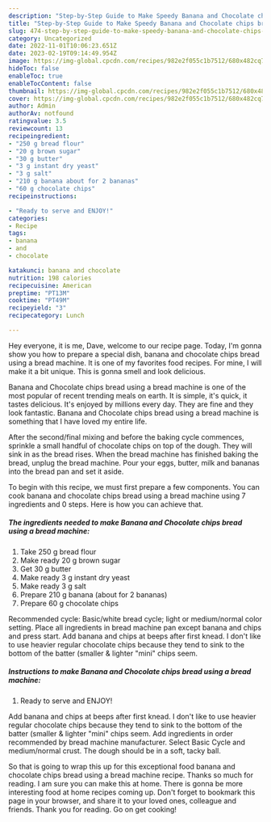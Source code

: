 ```yaml
---
description: "Step-by-Step Guide to Make Speedy Banana and Chocolate chips bread using a bread machine"
title: "Step-by-Step Guide to Make Speedy Banana and Chocolate chips bread using a bread machine"
slug: 474-step-by-step-guide-to-make-speedy-banana-and-chocolate-chips-bread-using-a-bread-machine
category: Uncategorized
date: 2022-11-01T10:06:23.651Z
date: 2023-02-19T09:14:49.954Z
image: https://img-global.cpcdn.com/recipes/982e2f055c1b7512/680x482cq70/banana-and-chocolate-chips-bread-using-a-bread-machine-recipe-main-photo.jpg
hideToc: false
enableToc: true
enableTocContent: false
thumbnail: https://img-global.cpcdn.com/recipes/982e2f055c1b7512/680x482cq70/banana-and-chocolate-chips-bread-using-a-bread-machine-recipe-main-photo.jpg
cover: https://img-global.cpcdn.com/recipes/982e2f055c1b7512/680x482cq70/banana-and-chocolate-chips-bread-using-a-bread-machine-recipe-main-photo.jpg
author: Admin
authorAv: notfound
ratingvalue: 3.5
reviewcount: 13
recipeingredient:
- "250 g bread flour"
- "20 g brown sugar"
- "30 g butter"
- "3 g instant dry yeast"
- "3 g salt"
- "210 g banana about for 2 bananas"
- "60 g chocolate chips"
recipeinstructions:

- "Ready to serve and ENJOY!"
categories:
- Recipe
tags:
- banana
- and
- chocolate

katakunci: banana and chocolate 
nutrition: 198 calories
recipecuisine: American
preptime: "PT13M"
cooktime: "PT49M"
recipeyield: "3"
recipecategory: Lunch

---
```



Hey everyone, it is me, Dave, welcome to our recipe page. Today, I'm gonna show you how to prepare a special dish, banana and chocolate chips bread using a bread machine. It is one of my favorites food recipes. For mine, I will make it a bit unique. This is gonna smell and look delicious.

Banana and Chocolate chips bread using a bread machine is one of the most popular of recent trending meals on earth. It is simple, it's quick, it tastes delicious. It's enjoyed by millions every day. They are fine and they look fantastic. Banana and Chocolate chips bread using a bread machine is something that I have loved my entire life.

After the second/final mixing and before the baking cycle commences, sprinkle a small handful of chocolate chips on top of the dough. They will sink in as the bread rises. When the bread machine has finished baking the bread, unplug the bread machine. Pour your eggs, butter, milk and bananas into the bread pan and set it aside.


To begin with this recipe, we must first prepare a few components. You can cook banana and chocolate chips bread using a bread machine using 7 ingredients and 0 steps. Here is how you can achieve that.

<!--inarticleads1-->

##### The ingredients needed to make Banana and Chocolate chips bread using a bread machine:

1. Take 250 g bread flour
1. Make ready 20 g brown sugar
1. Get 30 g butter
1. Make ready 3 g instant dry yeast
1. Make ready 3 g salt
1. Prepare 210 g banana (about for 2 bananas)
1. Prepare 60 g chocolate chips


Recommended cycle: Basic/white bread cycle; light or medium/normal color setting. Place all ingredients in bread machine pan except banana and chips and press start. Add banana and chips at beeps after first knead. I don&#39;t like to use heavier regular chocolate chips because they tend to sink to the bottom of the batter (smaller &amp; lighter &#34;mini&#34; chips seem. 

<!--inarticleads2-->

##### Instructions to make Banana and Chocolate chips bread using a bread machine:


1. Ready to serve and ENJOY!

Add banana and chips at beeps after first knead. I don&#39;t like to use heavier regular chocolate chips because they tend to sink to the bottom of the batter (smaller &amp; lighter &#34;mini&#34; chips seem. Add ingredients in order recommended by bread machine manufacturer. Select Basic Cycle and medium/normal crust. The dough should be in a soft, tacky ball. 

So that is going to wrap this up for this exceptional food banana and chocolate chips bread using a bread machine recipe. Thanks so much for reading. I am sure you can make this at home. There is gonna be more interesting food at home recipes coming up. Don't forget to bookmark this page in your browser, and share it to your loved ones, colleague and friends. Thank you for reading. Go on get cooking!
